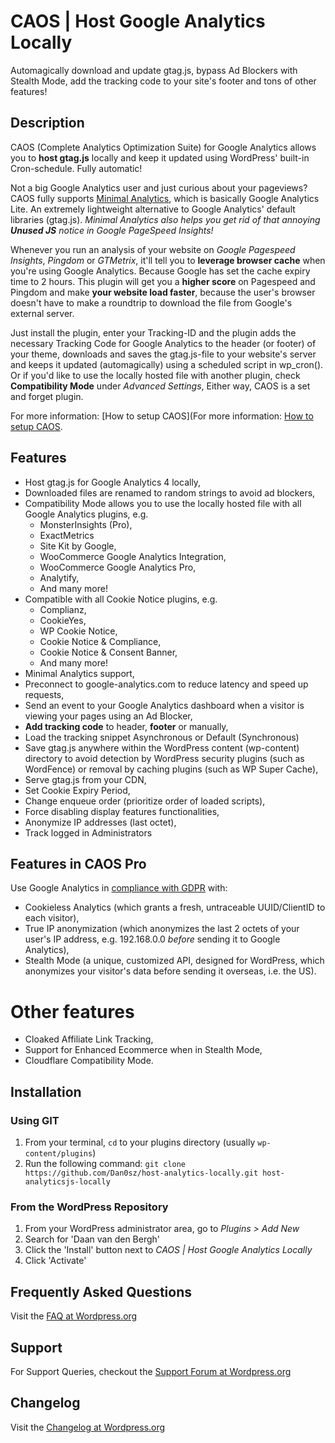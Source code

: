 # CAOS | Host Google Analytics Locally

Automagically download and update gtag.js, bypass Ad Blockers with Stealth Mode, add the tracking code to your site's footer and tons of other features!

## Description

CAOS (Complete Analytics Optimization Suite) for Google Analytics allows you to **host gtag.js** locally and keep it updated using WordPress' built-in Cron-schedule. Fully automatic!

Not a big Google Analytics user and just curious about your pageviews? CAOS fully supports [Minimal Analytics](https://minimalanalytics.com), which is basically Google Analytics Lite. An extremely lightweight alternative to Google Analytics' default libraries (gtag.js). *Minimal Analytics also helps you get rid of that annoying **Unused JS** notice in Google PageSpeed Insights!*

Whenever you run an analysis of your website on *Google Pagespeed Insights*, *Pingdom* or *GTMetrix*, it'll tell you to **leverage browser cache** when you're using Google Analytics. Because Google has set the cache expiry time to 2 hours. This plugin will get you a **higher score** on Pagespeed and Pingdom and make **your website load faster**, because the user's browser doesn't have to make a roundtrip to download the file from Google's external server.

Just install the plugin, enter your Tracking-ID and the plugin adds the necessary Tracking Code for Google Analytics to the header (or footer) of your theme, downloads and saves the gtag.js-file to your website's server and keeps it updated (automagically) using a scheduled script in wp_cron(). Or if you'd like to use the locally hosted file with another plugin, check **Compatibility Mode** under *Advanced Settings*, Either way, CAOS is a set and forget plugin.

For more information: [How to setup CAOS](For more information: [How to setup CAOS](https://daan.dev/docs/caos/?utm_source=wordpress&utm_medium=description&utm_campaign=caos).

## Features
- Host gtag.js for Google Analytics 4 locally,
- Downloaded files are renamed to random strings to avoid ad blockers,
- Compatibility Mode allows you to use the locally hosted file with all Google Analytics plugins, e.g.
  - MonsterInsights (Pro),
  - ExactMetrics
  - Site Kit by Google,
  - WooCommerce Google Analytics Integration,
  - WooCommerce Google Analytics Pro,
  - Analytify,
  - And many more!
- Compatible with all Cookie Notice plugins, e.g.
  - Complianz,
  - CookieYes,
  - WP Cookie Notice,
  - Cookie Notice & Compliance,
  - Cookie Notice & Consent Banner,
  - And many more!
- Minimal Analytics support,
- Preconnect to google-analytics.com to reduce latency and speed up requests,
- Send an event to your Google Analytics dashboard when a visitor is viewing your pages using an Ad Blocker,
- **Add tracking code** to header, **footer** or manually,
- Load the tracking snippet Asynchronous or Default (Synchronous)
- Save gtag.js anywhere within the WordPress content (wp-content) directory to avoid detection by WordPress security plugins (such as WordFence) or removal by caching plugins (such as WP Super Cache),
- Serve gtag.js from your CDN,
- Set Cookie Expiry Period,
- Change enqueue order (prioritize order of loaded scripts),
- Force disabling display features functionalities,
- Anonymize IP addresses (last octet),
- Track logged in Administrators

##  Features in CAOS Pro
Use Google Analytics in [compliance with GDPR](https://daan.dev/blog/wordpress/gdpr-compliance-google-analytics/?utm_source=wordpress&utm_medium=description&utm_campaign=caos) with:
- Cookieless Analytics (which grants a fresh, untraceable UUID/ClientID to each visitor),
- True IP anonymization (which anonymizes the last 2 octets of your user's IP address, e.g. 192.168.0.0 *before* sending it to Google Analytics),
- Stealth Mode (a unique, customized API, designed for WordPress, which anonymizes your visitor's data before sending it overseas, i.e. the US).

# Other features
- Cloaked Affiliate Link Tracking,
- Support for Enhanced Ecommerce when in Stealth Mode,
- Cloudflare Compatibility Mode.

## Installation

### Using GIT

1. From your terminal, `cd` to your plugins directory (usually `wp-content/plugins`)
1. Run the following command: `git clone https://github.com/Dan0sz/host-analytics-locally.git host-analyticsjs-locally`

### From the WordPress Repository

1. From your WordPress administrator area, go to *Plugins > Add New*
1. Search for 'Daan van den Bergh'
1. Click the 'Install' button next to *CAOS | Host Google Analytics Locally*
1. Click 'Activate'

## Frequently Asked Questions

Visit the [FAQ at Wordpress.org](https://wordpress.org/plugins/host-analyticsjs-local/#faq)

## Support

For Support Queries, checkout the [Support Forum at Wordpress.org](https://wordpress.org/support/plugin/host-analyticsjs-local)

## Changelog

Visit the [Changelog at Wordpress.org](https://wordpress.org/plugins/host-analyticsjs-local/#developers)